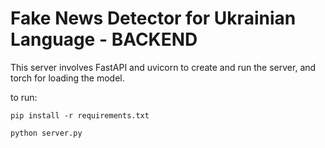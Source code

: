 # Fake News Detector for Ukrainian Language - BACKEND 

This server involves FastAPI and uvicorn to create and run the server, and torch for loading the model.

to run:  

`pip install -r requirements.txt`  

`python server.py`
